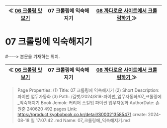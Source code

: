 
| ≪ [ 06 크롤링 맛보기 ](/길벗/2024/818-파이썬_업무자동화/06_크롤링_맛보기) | 07 크롤링에 익숙해지기 | [ 08 까다로운 사이트에서 크롤링하기 ](/길벗/2024/818-파이썬_업무자동화/08_까다로운_사이트에서_크롤링하기) ≫ |
|:----:|:----:|:----:|

# 07 크롤링에 익숙해지기
#----> 본문을 기재하는 위치.



| ≪ [ 06 크롤링 맛보기 ](/길벗/2024/818-파이썬_업무자동화/06_크롤링_맛보기) | 07 크롤링에 익숙해지기 | [ 08 까다로운 사이트에서 크롤링하기 ](/길벗/2024/818-파이썬_업무자동화/08_까다로운_사이트에서_크롤링하기) ≫ |
|:----:|:----:|:----:|

> Page Properties:
> (1) Title: 07 크롤링에 익숙해지기
> (2) Short Description: 파이썬 업무자동화
> (3) Path: /길벗/2024/818-파이썬_업무자동화/07_크롤링에_익숙해지기
> Book Jemok: 커리어 스킬업 파이썬 업무자동화
> AuthorDate: 손원준 240620 492 pages
> Link: https://product.kyobobook.co.kr/detail/S000213585471
> create: 2024-08-18 일 17:07:42
> .md Name: 07_크롤링에_익숙해지기.md

